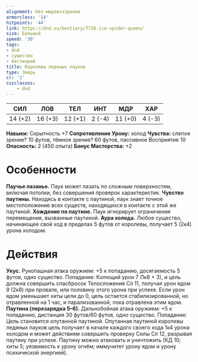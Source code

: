 ```yaml
---
alignment: без мировоззрения
armorclass: '14'
hitpoints: '44'
link: https://dnd.su/bestiary/7736-ice-spider-queen/
size: Большой
speed: '30'
tags:
- dnd
- существо
- бестиарий
title: Королева ледяных пауков
type: Зверь
cr: '2'
cssclasses:
    - dnd
---
```



| СИЛ | ЛОВ | ТЕЛ | ИНТ | МДР | ХАР |
|---|---|---|---|---|---|
| 14 (+2) | 16 (+3) | 12 (+1) | 2 (-4) | 11 (+0) | 4 (-3) |
**Навыки:** Скрытность +7
**Сопротивление Урону:** холод
**Чувства:** слепое зрение? 10 футов, тёмное зрение? 60 футов, пассивное Восприятие 10
**Опасность:** 2 (450 опыта)
**Бонус Мастерства:** +2


# Особенности
**Паучье лазанье.** Паук может лазать по сложным поверхностям, включая потолки, без совершения проверок характеристик.
**Чувство паутины.** Находясь в контакте с паутиной, паук знает точное местоположение всех существ, находящихся в контакте с этой же паутиной.
**Хождение по паутине.** Паук игнорирует ограничения перемещения, вызванные паутиной.
**Аура холода.** Любое существо, начинающее свой ход в пределах 5 футов от королевы, получает 5 (2к4) урона холодом.


# Действия
**Укус.** Рукопашная атака оружием: +5 к попаданию, досягаемость 5 футов, одно существо. Попадание: Колющий урон 7 (1к8 + 3), и цель должна совершить спасбросок Телосложения Сл 11, получая урон ядом 9 (2к8) при провале, или половину этого урона при успехе. Если урон ядом уменьшает хиты цели до 0, цель остается стабилизированной, но отравленной на 1 час, и парализованной, пока отравлена этим ядом.
**Паутина (перезарядка 5–6).** Дальнобойная атака оружием: +5 к попаданию, дистанция 30 футов/60 футов, одно существо. Попадание: Цель становится опутанной паутиной. Опутанная паутиной королевы ледяных пауков цель получает в начале каждого своего хода 1к4 урона холодом и может действием совершить проверку Силы Сл 12, разрывая паутину при успехе. Паутину можно атаковать и уничтожить (КД 10; хиты 5; уязвимость к урону огнём; иммунитет урону ядом и урону психической энергией).